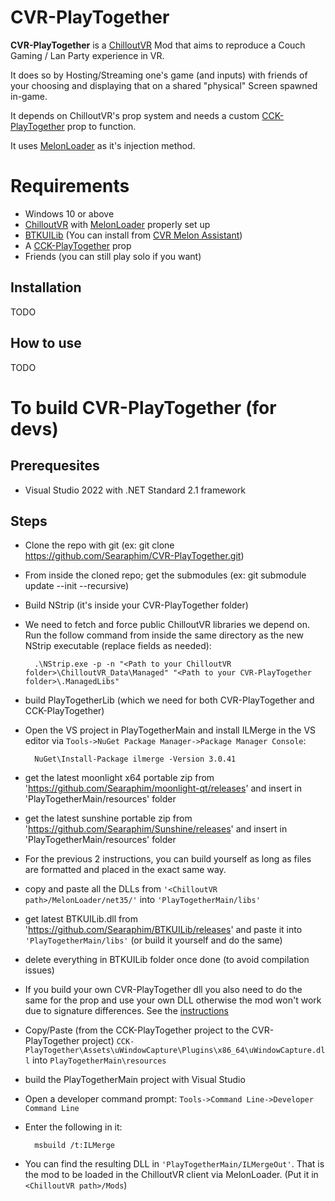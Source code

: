 CVR-PlayTogether
===================

**CVR-PlayTogether** is a [ChilloutVR](https://documentation.abinteractive.net/chilloutvr/) Mod that aims to reproduce a Couch Gaming / Lan Party experience in VR.

It does so by Hosting/Streaming one's game (and inputs) with friends of your choosing and displaying that on a shared "physical" Screen spawned in-game.

It depends on ChilloutVR's prop system and needs a custom [CCK-PlayTogether](https://github.com/Searaphim/CCK-PlayTogether) prop to function.

It uses [MelonLoader](https://melonwiki.xyz/#/) as it's injection method.

Requirements
===================

- Windows 10 or above
- [ChilloutVR](https://store.steampowered.com/app/661130/ChilloutVR/) with [MelonLoader](https://melonwiki.xyz/#/?id=requirements) properly set up
- [BTKUILib](https://github.com/BTK-Development/BTKUILib) (You can install from [CVR Melon Assistant](https://github.com/knah/CVRMelonAssistant))
- A [CCK-PlayTogether](https://github.com/Searaphim/CCK-PlayTogether) prop
- Friends (you can still play solo if you want)

Installation
----------
TODO

How to use
----------
TODO

To build CVR-PlayTogether (for devs)
===================

Prerequesites
-------------------------
- Visual Studio 2022 with .NET Standard 2.1 framework

Steps
-----------

- Clone the repo with git (ex: git clone https://github.com/Searaphim/CVR-PlayTogether.git)
- From inside the cloned repo; get the submodules (ex: git submodule update --init --recursive)
- Build NStrip (it's inside your CVR-PlayTogether folder)
- We need to fetch and force public ChilloutVR libraries we depend on. Run the follow command from inside the same directory as the new NStrip executable (replace fields as needed):

		.\NStrip.exe -p -n "<Path to your ChilloutVR folder>\ChilloutVR_Data\Managed" "<Path to your CVR-PlayTogether folder>\.ManagedLibs"
		
- build PlayTogetherLib (which we need for both CVR-PlayTogether and CCK-PlayTogether)
- Open the VS project in PlayTogetherMain and install ILMerge in the VS editor via 
`Tools->NuGet Package Manager->Package Manager Console`:

		NuGet\Install-Package ilmerge -Version 3.0.41

- get the latest moonlight x64 portable zip from 'https://github.com/Searaphim/moonlight-qt/releases' and insert in 'PlayTogetherMain/resources' folder
- get the latest sunshine portable zip from 'https://github.com/Searaphim/Sunshine/releases' and insert in 'PlayTogetherMain/resources' folder 
- For the previous 2 instructions, you can build yourself as long as files are formatted and placed in the exact same way.
- copy and paste all the DLLs from `'<ChilloutVR path>/MelonLoader/net35/'` into `'PlayTogetherMain/libs'`
- get latest BTKUILib.dll from 'https://github.com/Searaphim/BTKUILib/releases' and paste it into `'PlayTogetherMain/libs'` (or build it yourself and do the same)
- delete everything in BTKUILib folder once done (to avoid compilation issues)
- If you build your own CVR-PlayTogether dll you also need to do the same for the prop and use your own DLL otherwise the mod won't work due to signature differences.
		See the [instructions](https://github.com/Searaphim/CCK-PlayTogether)

- Copy/Paste (from the CCK-PlayTogether project to the CVR-PlayTogether project)
  `CCK-PlayTogether\Assets\uWindowCapture\Plugins\x86_64\uWindowCapture.dll`
	  into `PlayTogetherMain\resources` 
- build the PlayTogetherMain project with Visual Studio
- Open a developer command prompt: `Tools->Command Line->Developer Command Line`
- Enter the following in it: 

		msbuild /t:ILMerge 

- You can find the resulting DLL in `'PlayTogetherMain/ILMergeOut'`. That is the mod to be loaded in the ChilloutVR client via MelonLoader. (Put it in `<ChilloutVR path>/Mods`)

